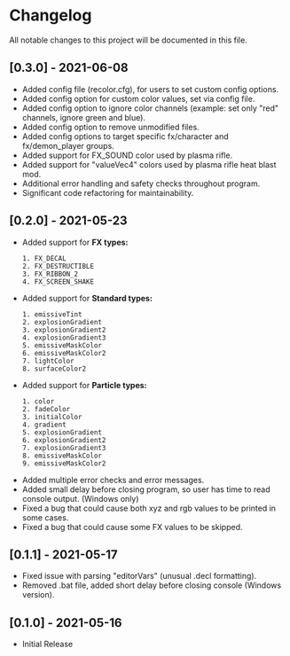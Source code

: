 # Changelog
All notable changes to this project will be documented in this file.

## [0.3.0] - 2021-06-08

- Added config file (recolor.cfg), for users to set custom config options.
- Added config option for custom color values, set via config file.
- Added config option to ignore color channels (example: set only "red" channels, ignore green and blue).
- Added config option to remove unmodified files.
- Added config options to target specific fx/character and fx/demon_player groups.
- Added support for FX_SOUND color used by plasma rifle.
- Added support for "valueVec4" colors used by plasma rifle heat blast mod.
- Additional error handling and safety checks throughout program.
- Significant code refactoring for maintainability.

## [0.2.0] - 2021-05-23

- Added support for **FX types:** 
  ```
  1. FX_DECAL
  2. FX_DESTRUCTIBLE
  3. FX_RIBBON_2
  4. FX_SCREEN_SHAKE
  ```
- Added support for **Standard types:** 
  ```
  1. emissiveTint
  2. explosionGradient 
  3. explosionGradient2
  4. explosionGradient3
  5. emissiveMaskColor
  6. emissiveMaskColor2
  7. lightColor
  8. surfaceColor2
  ```
- Added support for **Particle types:** 
  ```
  1. color
  2. fadeColor
  3. initialColor
  4. gradient
  5. explosionGradient
  6. explosionGradient2
  7. explosionGradient3
  8. emissiveMaskColor
  9. emissiveMaskColor2
  ```
- Added multiple error checks and error messages.
- Added small delay before closing program, so user has time to read console output. (Windows only)
- Fixed a bug that could cause both xyz and rgb values to be printed in some cases.
- Fixed a bug that could cause some FX values to be skipped.

## [0.1.1] - 2021-05-17

- Fixed issue with parsing "editorVars" (unusual .decl formatting).
- Removed .bat file, added short delay before closing console (Windows version).

## [0.1.0] - 2021-05-16

- Initial Release
